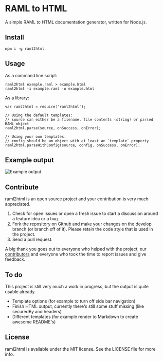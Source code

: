 # RAML to HTML

A simple RAML to HTML documentation generator, written for Node.js.


## Install
```
npm i -g raml2html
```


## Usage
As a command line script:

```
raml2html example.raml > example.html
raml2html -i example.raml -o example.html
```

As a library:

```
var raml2html = require('raml2html');

// Using the default templates:
// source can either be a filename, file contents (string) or parsed RAML object
raml2html.parse(source, onSuccess, onError);

// Using your own templates:
// config should be an object with at least an `template` property
raml2html.parseWithConfig(source, config, onSuccess, onError);
```


## Example output
![Example output](https://raw.github.com/kevinrenskers/raml2html/master/example.png)


## Contribute
raml2html is an open source project and your contribution is very much appreciated.

1. Check for open issues or open a fresh issue to start a discussion around a feature idea or a bug.
2. Fork the repository on Github and make your changes on the develop branch (or branch off of it).
   Please retain the code style that is used in the project.
3. Send a pull request.

A big thank you goes out to everyone who helped with the project, our [contributors](https://github.com/kevinrenskers/raml2html/graphs/contributors)
and everyone who took the time to report issues and give feedback.


## To do
This project is still very much a work in progress, but the output is quite usable already.

* Template options (for example to turn off side bar navigation)
* Finish HTML output, currently there's still some stuff missing (like securedBy and headers)
* Different templates (for example render to Markdown to create awesome README's)


## License
raml2html is available under the MIT license. See the LICENSE file for more info.
